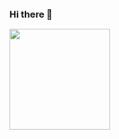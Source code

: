 ### Hi there 👋

<div>
  <!-- <img height="180em" src="https://github-readme-stats.vercel.app/api?username=petlou&show_icons=true&theme=darcula&include_all_commits=true&count_private=true" /> -->
  <img height="180em" src="https://github-readme-stats.vercel.app/api/top-langs/?username=petlou&layout=compact&langs_count=5&theme=darcula" />
</div>

<!--
**petlou/petlou** is a ✨ _special_ ✨ repository because its `README.md` (this file) appears on your GitHub profile.

Here are some ideas to get you started:

- 🔭 I’m currently working on ...
- 🌱 I’m currently learning ...
- 👯 I’m looking to collaborate on ...
- 🤔 I’m looking for help with ...
- 💬 Ask me about ...
- 📫 How to reach me: ...
- 😄 Pronouns: ...
- ⚡ Fun fact: ...
-->
